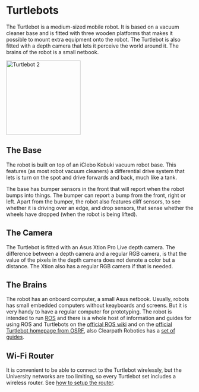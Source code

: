 # Turtlebots

The Turtlebot is a medium-sized mobile robot. It is based on a vacuum cleaner base and is fitted with three wooden platforms that makes it possible to mount extra equipment onto the robot. The Turtlebot is also fitted with a depth camera that lets it perceive the world around it. The brains of the robot is a small netbook.

<img src="http://wiki.ros.org/Robots/TurtleBot?action=AttachFile&do=get&target=turtlebot2_front.jpg" alt="Turtlebot 2" width= "200px"/>

## The Base
The robot is built on top of an iClebo Kobuki vacuum robot base. This features (as most robot vacuum cleaners) a differential drive system that lets is turn on the spot and drive forwards and back, much like a tank.

The base has bumper sensors in the front that will report when the robot bumps into things. The bumper can report a bump from the front, right or left. Apart from the bumper, the robot also features cliff sensors, to see whether it is driving over an edge, and drop sensors, that sense whether the wheels have dropped (when the robot is being lifted).

## The Camera
The Turtlebot is fitted with an Asus Xtion Pro Live depth camera. The difference between a depth camera and a regular RGB camera, is that the value of the pixels in the depth camera does not denote a color but a distance. The Xtion also has a regular RGB camera if that is needed.

## The Brains
The robot has an onboard computer, a small Asus netbook. Usually, robots has small embedded computers without keayboards and screens. But it is very handy to have a regular computer for prototyping. The robot is intended to run [ROS](http://www.ros.org) and there is a whole host of information and guides for using ROS and Turtlebots on the [official ROS wiki](http://wiki.ros.org/Robots/TurtleBot) and on the [official Turtlebot homepage from OSRF](http://learn.turtlebot.com), also Clearpath Robotics has a [set of guides](https://www.clearpathrobotics.com/assets/guides/turtlebot/index.html).

## Wi-Fi Router
It is convenient to be able to connect to the Turtlebot wirelessly, but the University networks are too limiting, so every Turtlebot set includes a wireless router. See [how to setup the router](turtlebots/setup-the-router.md).
